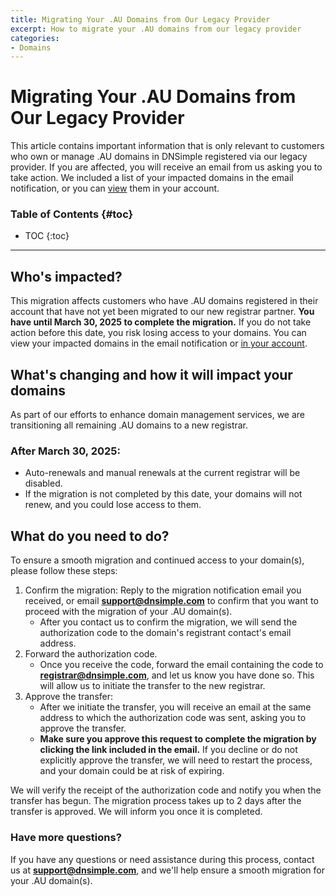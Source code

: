 ```yaml
---
title: Migrating Your .AU Domains from Our Legacy Provider
excerpt: How to migrate your .AU domains from our legacy provider
categories:
- Domains
---
```


# Migrating Your .AU Domains from Our Legacy Provider

This article contains important information that is only relevant to customers who own or manage .AU domains in DNSimple registered via our legacy provider. If you are affected, you will receive an email from us asking you to take action. We included a list of your impacted domains in the email notification, or you can [view](http://dnsimple.com/domain-migration-on-renewal) them in your account.


### Table of Contents {#toc}

* TOC
{:toc}

---

## Who's impacted?
This migration affects customers who have .AU domains registered in their account that have not yet been migrated to our new registrar partner. **You have until March 30, 2025 to complete the migration.** If you do not take action before this date, you risk losing access to your domains. You can view your impacted domains in the email notification or [in your account](https://dnsimple.com/domain-migration-on-renewal).

## What's changing and how it will impact your domains
As part of our efforts to enhance domain management services, we are transitioning all remaining .AU domains to a new registrar. 

### After March 30, 2025:
- Auto-renewals and manual renewals at the current registrar will be disabled.
- If the migration is not completed by this date, your domains will not renew, and you could lose access to them.

## What do you need to do?
To ensure a smooth migration and continued access to your domain(s), please follow these steps:

1. Confirm the migration: Reply to the migration notification email you received, or email **support@dnsimple.com** to confirm that you want to proceed with the migration of your .AU domain(s). 
    - After you contact us to confirm the migration, we will send the authorization code to the domain's registrant contact's email address.
2. Forward the authorization code. 
    - Once you receive the code, forward the email containing the code to **registrar@dnsimple.com**, and let us know you have done so. This will allow us to initiate the transfer to the new registrar.
3. Approve the transfer:
    - After we initiate the transfer, you will receive an email at the same address to which the authorization code was sent, asking you to approve the transfer.
    - **Make sure you approve this request to complete the migration by clicking the link included in the email.** If you decline or do not explicitly approve the transfer, we will need to restart the process, and your domain could be at risk of expiring.

We will verify the receipt of the authorization code and notify you when the transfer has begun. The migration process takes up to 2 days after the transfer is approved. We will inform you once it is completed.

### Have more questions? 
If you have any questions or need assistance during this process, contact us at **support@dnsimple.com**, and we'll help ensure a smooth migration for your .AU domain(s).
